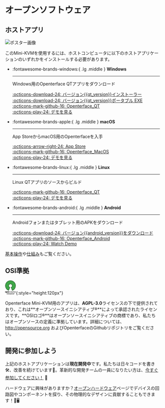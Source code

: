 # オープンソフトウェア

## ホストアプリ

<div class="container">
    <img src="/images/product/win_qt_app.jpg" alt="ポスター画像" class="poster-image-shadow">
</div>

このMini-KVMを使用するには、ホストコンピュータに以下のホストアプリケーションのいずれかをインストールする必要があります。

<div class="grid cards" markdown>

-   :fontawesome-brands-windows:{ .lg .middle } __Windows__

    ---

    Windows用のOpenterface QTアプリをダウンロード

    [:octicons-download-24: バージョン{{qt_version}}インストーラー](https://github.com/TechxArtisanStudio/Openterface_QT/releases/download/{{qt_version}}/openterfaceQT.windows.amd64.installer.zip)  <br>
    [:octicons-download-24: バージョン{{qt_version}}ポータブル EXE](https://github.com/TechxArtisanStudio/Openterface_QT/releases/download/{{qt_version}}/openterfaceQT.windows.amd64.portable.zip)  <br>
    [:octicons-mark-github-16: Openterface_QT](https://github.com/TechxArtisanStudio/Openterface_QT)  <br>
    [:octicons-play-24: デモを見る](https://youtu.be/ERzpGtRvP2o?si=e9k402f0nxsD8o2j)

-   :fontawesome-brands-apple:{ .lg .middle } __macOS__

    ---

    App StoreからmacOS用のOpenterfaceを入手

    [:octicons-arrow-right-24: App Store](http://appstore.com/mac/openterface) <br>
    [:octicons-mark-github-16: Openterface_MacOS](https://github.com/TechxArtisanStudio/Openterface_MacOS)  <br>
    [:octicons-play-24: デモを見る](https://youtu.be/m7OpUem0zqY?si=tclfl0Jl77tmE6_e)

-   :fontawesome-brands-linux:{ .lg .middle } __Linux__

    ---

    Linux QTアプリのソースからビルド

    [:octicons-mark-github-16: Openterface_QT](https://github.com/TechxArtisanStudio/Openterface_QT)  <br>
    [:octicons-play-24: デモを見る](https://youtu.be/_ScpI6TC0Pk?si=FSg7A2zmST8QbFec)

-   :fontawesome-brands-android:{ .lg .middle } __Android__

    ---

    Androidフォンまたはタブレット用のAPKをダウンロード

    [:octicons-download-24: バージョン{{android_version}}をダウンロード](https://github.com/TechxArtisanStudio/Openterface_Android/releases/download/{{android_version}}/OpenterfaceAndroid.apk)  <br>
    [:octicons-mark-github-16: Openterface_Android](https://github.com/TechxArtisanStudio/Openterface_Android)  <br>
    [:octicons-play-24: Watch Demo](https://x.com/TechxArtisan/status/1825460088922071398)

</div>

[基本操作](/basic)や[仕組み](/how-it-works)もご覧ください。

## OSI準拠

![オープンソースイニシアティブ®](images/trademark/open-source-initiative.svg){:style="height:120px"}

Openterface Mini-KVM用のアプリは、**AGPL-3.0**ライセンスの下で提供されており、これは**オープンソースイニシアティブ®**によって承認されたライセンスです。**OSIロゴ®**はオープンソースイニシアティブの商標であり、私たちはオープンソースの定義に準拠しています。詳細については、http://opensource.org およびOpenterfaceのGithubリポジトリをご覧ください。

## 開発に参加しよう

上記のホストアプリケーションは**現在開発中**です。私たちは日々コードを書き🛠️、改善を続けています💪。革新的な開発チームの一員になりたい方は、[今すぐ参加してください！](mailto:info@techxartisan.com) 🚀

ハードウェアに興味がありますか？[オープンハードウェア](/open-hardware)ページでデバイスの回路図やコンポーネントを探り、その物理的なデザインに貢献することもできます！🔧🖥️